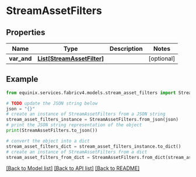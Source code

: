 # StreamAssetFilters


## Properties

Name | Type | Description | Notes
------------ | ------------- | ------------- | -------------
**var_and** | [**List[StreamAssetFilter]**](StreamAssetFilter.md) |  | [optional] 

## Example

```python
from equinix.services.fabricv4.models.stream_asset_filters import StreamAssetFilters

# TODO update the JSON string below
json = "{}"
# create an instance of StreamAssetFilters from a JSON string
stream_asset_filters_instance = StreamAssetFilters.from_json(json)
# print the JSON string representation of the object
print(StreamAssetFilters.to_json())

# convert the object into a dict
stream_asset_filters_dict = stream_asset_filters_instance.to_dict()
# create an instance of StreamAssetFilters from a dict
stream_asset_filters_from_dict = StreamAssetFilters.from_dict(stream_asset_filters_dict)
```
[[Back to Model list]](../README.md#documentation-for-models) [[Back to API list]](../README.md#documentation-for-api-endpoints) [[Back to README]](../README.md)


